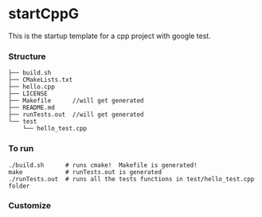 # startCppG

This is the startup template for a cpp project with google test.

### Structure

```
├── build.sh
├── CMakeLists.txt
├── hello.cpp
├── LICENSE
├── Makefile      //will get generated
├── README.md
├── runTests.out  //will get generated
└── test
    └── hello_test.cpp
```

### To run

```
./build.sh      # runs cmake!  Makefile is generated!
make            # runTests.out is generated
./runTests.out  # runs all the tests functions in test/hello_test.cpp folder
```

### Customize

```

```
